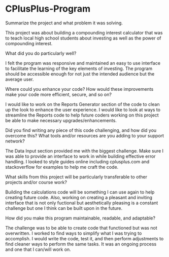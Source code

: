 # CPlusPlus-Program

Summarize the project and what problem it was solving.

This project was about building a compounding interest calculator that was to teach local high school students about investing as well as the power of compounding interest.

What did you do particularly well?

I felt the program was responsive and maintained an easy to use interface to facilitate the learning of the key elements of investing.  The program should be accessible enough for not just the intended audience but the average user.

Where could you enhance your code? How would these improvements make your code more efficient, secure, and so on?

I would like to work on the Reports Generator section of the code to clean up the look to enhance the user experience.  I would like to look at ways to streamline the Reports code to help future coders working on this project be able to make necessary upgrades/enhancements.

Did you find writing any piece of this code challenging, and how did you overcome this? What tools and/or resources are you adding to your support network?

The Data Input section provided me with the biggest challenge.  Make sure I was able to provide an interface to work in while building effective error handling.  I looked to style guides online including cplusplus.com and stackoverflow for examples to help me craft the code.

What skills from this project will be particularly transferable to other projects and/or course work?

Building the calculations code will be something I can use again to help creating future code.  Also, working on creating a pleasant and inviting interface that is not only fuctional but aesthetically pleasing is a constant challenge but one I think can be built upon in the future.

How did you make this program maintainable, readable, and adaptable?

The challenge was to be able to create code that functioned but was not overwritten.  I worked to find ways to simplify what I was trying to accomplish.  I would write the code, test it, and then perform adjustments to find cleaner ways to perform the same tasks.  It was an ongoing process and one that I can/will work on.
